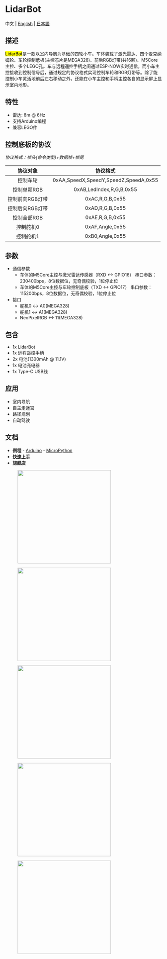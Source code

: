 # LidarBot

中文 | [English](/en/product_documents/applications/application_lidarbot) | [日本語](ja/product_documents/applications/application_lidarbot)

## 描述

<mark>LidarBot</mark>是一款以室内导航为基础的四轮小车。车体装载了激光雷达、四个麦克纳姆轮、车轮控制低板(主控芯片是MEGA328)、前后RGB灯带(共16颗)、M5Core主控、多个LEGO孔。车与远程遥控手柄之间通过ESP-NOW实时通信，而小车主控接收到控制信号后，通过规定的协议格式实现控制车轮和RGB灯带等。除了能控制小车灵活地前后左右移动之外，还能在小车主控和手柄主控各自的显示屏上显示室内地形。

## 特性

- 雷达: 8m @ 6Hz
- 支持Arduino编程
- 兼容LEGO件

## 控制底板的协议

*协议格式：帧头(命令类型)+数据帧+帧尾*

| 协议对象          | 协议格式                               |
| :-------------:  |:------------------------------------: |
| 控制车轮          | 0xAA,SpeedX,SpeedY,SpeedZ,SpeedA,0x55 |
| 控制单颗RGB       | 0xAB,LedIndex,R,G,B,0x55              |
| 控制前向RGB灯带    | 0xAC,R,G,B,0x55                       |
| 控制后向RGB灯带    | 0xAD,R,G,B,0x55                       |
| 控制全部RGB       | 0xAE,R,G,B,0x55                       |
| 控制舵机0        | 0xAF,Angle,0x55                       |
| 控制舵机1        | 0xB0,Angle,0x55                       |

## 参数

- 通信参数
    - 车体的M5Core主控与激光雷达传感器（RXD <-> GPIO16）
    串口参数：230400bps，8位数据位，无奇偶校验，1位停止位
    - 车体的M5Core主控与车轮控制底板（TXD <-> GPIO17）
    串口参数：115200bps，8位数据位，无奇偶校验，1位停止位
- 接口
    - 舵机0 <-> A0(MEGA328)
    - 舵机1 <-> A1(MEGA328)
    - NeoPixelRGB <-> 11(MEGA328)

## 包含

- 1x LidarBot
- 1x 远程遥控手柄
- 2x 电池(1300mAh @ 11.1V)
- 1x 电池充电器
- 1x Type-C USB线

## 应用

- 室内导航
- 自主走迷宫
- 路径规划
- 自动驾驶

## 文档
- **例程** - [Arduino](https://github.com/m5stack/Applications-LidarBot/tree/master/LidarBot/Example) - [MicroPython]()
- **[快速上手](zh_CN/file_to_display_null)**
- **[旗舰店](https://www.aliexpress.com/store/product/M5Stack-New-Lidar-Bot-Mini-Car-Lidar-8m-6Hz-McNamm-Wheels-NeoPixel-LED-Bar-with-ESP32/3226069_32951134988.html?spm=a2g1y.12024536.productList_5885013.subject_7)**


<figure>
    <img src="assets/img/product_pics/applications/lidarbot_01.jpg" width="300" height="300">
</figure>

<figure>
    <img src="assets/img/product_pics/applications/lidarbot_02.jpg" width="300" height="300">
</figure>

<figure>
    <img src="assets/img/product_pics/applications/lidarbot_03.jpg" width="300" height="300">
</figure>

<figure>
    <img src="assets/img/product_pics/applications/lidarbot_04.jpg" width="300" height="300">
</figure>

<figure>
    <img src="assets/img/product_pics/applications/lidarbot_05.jpg" width="300" height="300">
</figure>